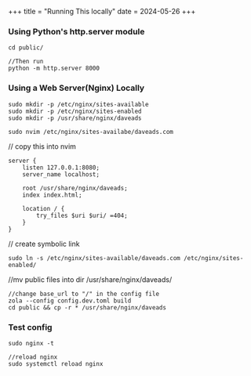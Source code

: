 +++
title = "Running This locally"
date = 2024-05-26
+++

### Using Python's http.server module

```
cd public/

//Then run
python -m http.server 8000

```


### Using a Web Server(Nginx) Locally

```
sudo mkdir -p /etc/nginx/sites-available
sudo mkdir -p /etc/nginx/sites-enabled
sudo mkdir -p /usr/share/nginx/daveads

sudo nvim /etc/nginx/sites-availabe/daveads.com
```


// copy this into nvim 
```
server {
    listen 127.0.0.1:8080;
    server_name localhost;

    root /usr/share/nginx/daveads;
    index index.html;

    location / {
        try_files $uri $uri/ =404;
    }
}
```

// create symbolic link
```
sudo ln -s /etc/nginx/sites-available/daveads.com /etc/nginx/sites-enabled/
```


//mv public files into dir /usr/share/nginx/daveads/
```
//change base_url to "/" in the config file
zola --config config.dev.toml build
cd public && cp -r * /usr/share/nginx/daveads
```


### Test config
```
sudo nginx -t

//reload nginx 
sudo systemctl reload nginx

```
